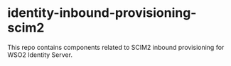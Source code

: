 # identity-inbound-provisioning-scim2

This repo contains components related to SCIM2 inbound provisioning for WSO2 Identity Server.
